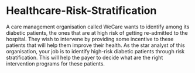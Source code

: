 # Healthcare-Risk-Stratification
A care management organisation called WeCare wants to identify among its diabetic patients, the ones that are at high risk of getting re-admitted to the hospital. They wish to intervene by providing some incentive to these patients that will help them improve their health. As the star analyst of this organisation, your job is to identify high-risk diabetic patients through risk stratification. This will help the payer to decide what are the right intervention programs for these patients.   
